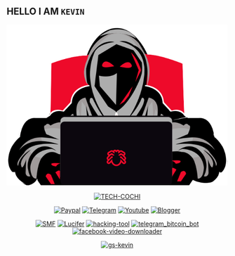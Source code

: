 ## HELLO I AM ```KEVIN```

<p align="center"><a href="https://github.com/gs-kevin"><img src="https://github.com/gs-kevin/gs-kevin/blob/main/IMG/Hack-This-SIte-Basic-9-ngr-5QXatUvRfM.gif"=alt"bt">


<p align="center"><a href="https://github.com/gs-kevin"><img title="TECH-COCHI" src="https://github-readme-stats.vercel.app/api?username=gs-kevin&show_icons=true&include_all_commits=true&theme=chartreuse-dark&cache_seconds=3200"></a>
</p>


<p align="center">
<a href="https://paypal.me/techcochi?locale.x=en_GB"><img title="Paypal" src="https://img.shields.io/badge/Paypal-blue?style=for-the-badge&logo=Paypal"></a>
<a href="https://t.me/techcochihack"><img title="Telegram" src="https://img.shields.io/badge/Telegram-black?style=for-the-badge&logo=Telegram"></a>
<a href="https://youtube.com/c/HYDRAGAMING4U"><img title="Youtube" src="https://img.shields.io/badge/Youtube-red?style=for-the-badge&logo=Youtube"></a>
<a href="https://techcoch.blogspot.com/?m=1"><img title="Blogger" src="https://img.shields.io/badge/Blogger-gold?style=for-the-badge&logo=Blogger"></a>


<p align="center">
<a href="https://github.com/gs-kevin/SMF"><img title="SMF" src="https://github-readme-stats.vercel.app/api/pin/?username=gs-kevin&repo=SMF&theme=highcontrast"></a>
<a href="https://github.com/gs-kevin/Lucifer"><img title="Lucifer" src="https://github-readme-stats.vercel.app/api/pin/?username=gs-kevin&repo=Lucifer&theme=highcontrast"></a>
<a href="https://github.com/gs-kevin/hacking-tool"><img title="hacking-tool" src="https://github-readme-stats.vercel.app/api/pin/?username=gs-kevin&repo=hacking-tool&theme=highcontrast"></a>
<a href="https://github.com/gs-kevin/telegram_bitcoin_bot"><img title="telegram_bitcoin_bot" src="https://github-readme-stats.vercel.app/api/pin/?username=gs-kevin&repo=telegram_bitcoin_bot&theme=highcontrast"></a>
<a href="https://github.com/gs-kevin/facebook-video-downloader"><img title="facebook-video-downloader" src="https://github-readme-stats.vercel.app/api/pin/?username=gs-kevin&repo=facebook-video-downloader&theme=highcontrast"></a>
</p>

<p align="center">
<a href="https://github.com/gs-kevin"><img title="gs-kevin" src="https://github-readme-stats.vercel.app/api/top-langs/?username=gs-kevin&layout=compact"></a>
</p>

<p align="center">